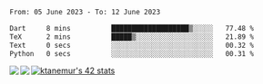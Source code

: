 <!--START_SECTION:waka-->

```txt
From: 05 June 2023 - To: 12 June 2023

Dart     8 mins          ███████████████████▒░░░░░   77.48 %
TeX      2 mins          █████▒░░░░░░░░░░░░░░░░░░░   21.89 %
Text     0 secs          ░░░░░░░░░░░░░░░░░░░░░░░░░   00.32 %
Python   0 secs          ░░░░░░░░░░░░░░░░░░░░░░░░░   00.31 %
```

<!--END_SECTION:waka-->
<a href="https://github.com/anuraghazra/github-readme-stats">
  <img align="left" src="https://github-readme-stats.vercel.app/api?username=Tanesan&count_private=true&show_icons=true" />
<img align="left" src="https://github-readme-stats.vercel.app/api/top-langs/?username=Tanesan" />
</a>

[![ktanemur's 42 stats](https://badge42.vercel.app/api/v2/cl1wslf6s002109l771rng2w8/stats?cursusId=21&coalitionId=62)](https://github.com/JaeSeoKim/badge42)
